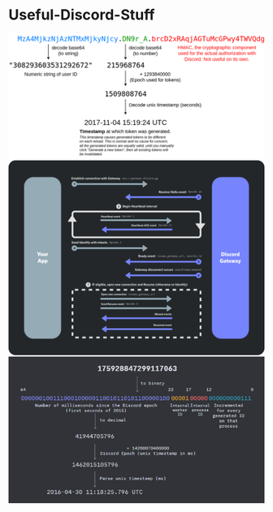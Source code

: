 # Useful-Discord-Stuff

<p align="center">
  <img src="png/token_structure.png" alt="Token Structure" />
  <br/>
  <img src="png/gateway.png" alt="Gateway" />
  <br/>
  <img src="png/snowflake_to_datetime.png" alt="Snowflake to Datetime" />
</p>
